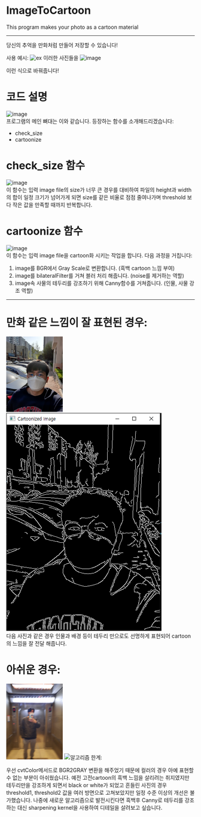 # ImageToCartoon
This program makes your photo as a cartoon material
***
당신의 추억을 만화처럼 만들어 저장할 수 있습니다!

사용 예시:
![ex](https://github.com/Jung-H-C/ImageToCartoon/assets/101037538/80a6dacd-0866-47d7-873f-f86aa03033dd)
이러한 사진들을
![image](https://github.com/Jung-H-C/ImageToCartoon/assets/101037538/d9c62d4c-97d6-4a0c-b1f4-869643c75d72)

이런 식으로 바꿔줍니다!

# 코드 설명
![image](https://github.com/Jung-H-C/ImageToCartoon/assets/101037538/3b38b50f-8f69-49a3-becf-80181aae030c)
<br/>
프로그램의 메인 뼈대는 이와 같습니다.
등장하는 함수를 소개해드리겠습니다:
- check_size
- cartoonize

# check_size 함수
![image](https://github.com/Jung-H-C/ImageToCartoon/assets/101037538/3dc5a8aa-cbaf-43c4-a9eb-169d0d8c6b88)
<br/>
이 함수는 입력 image file의 size가 너무 큰 경우를 대비하여
파일의 height과 width의 합이 일정 크기가 넘어가게 되면 size를 같은 비율로 점점 줄여나가며
threshold 보다 작은 값을 만족할 때까지 반복합니다.

# cartoonize 함수
![image](https://github.com/Jung-H-C/ImageToCartoon/assets/101037538/e46ca631-d78d-4a97-a7c0-34a12d6538bb)
<br/>
이 함수는 입력 image file을 cartoon화 시키는 작업을 합니다.
다음 과정을 거칩니다:
1. image를 BGR에서 Gray Scale로 변환합니다. (흑백 cartoon 느낌 부여)
2. image를 bilateralFilter를 거쳐 블러 처리 해줍니다. (noise를 제거하는 역할)
3. image속 사물의 테두리를 강조하기 위해 Canny함수를 거쳐줍니다. (인물, 사물 강조 역할)

***
# 만화 같은 느낌이 잘 표현된 경우:
<img src="/sunny_day.jpg" width="30%" height="30%">
<img src="/sunny_day_30_60.PNG">

<br/>
다음 사진과 같은 경우 인물과 배경 등이 테두리 만으로도 선명하게 표현되어 cartoon의 느낌을 잘 전달 해줍니다.

# 아쉬운 경우:
<img src="/blurry_photo.jpg" width="30%" height="30%">
<img src="/blurry_photo_30_60_limit.PNG>
  
<br/>
다음 사진처럼 흔들린 경우는 객체의 테두리가 모호하여 cartoon느낌이 잘 표현되지 않은 경우입니다.
밑에서 다시 서술할 예정이지만 cv.Canny의 임계값을 여러 방면으로 조정해보았으나 애초에 흔들린 사진의 경우는 잘 표현되지 못했습니다.

# 알고리즘 한계:
우선 cvtColor메서드로 BGR2GRAY 변환을 해주었기 때문에 컬러의 경우 아예 표현할 수 없는 부분이 아쉬웠습니다.
예전 고전cartoon의 흑백 느낌을 살리려는 취지였지만 테두리만을 강조하게 되면서 black or white가 되었고
흔들린 사진의 경우 threshold1, threshold2 값을 여러 방면으로 고쳐보았지만 일정 수준 이상의 개선은 불가했습니다.
나중에 새로운 알고리즘으로 발전시킨다면 흑백후 Canny로 테두리를 강조하는 대신 sharpening kernel을 사용하여 디테일을 살려보고 싶습니다.








